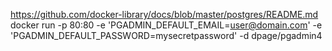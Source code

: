 https://github.com/docker-library/docs/blob/master/postgres/README.md
docker run -p 80:80 -e 'PGADMIN_DEFAULT_EMAIL=user@domain.com' -e 'PGADMIN_DEFAULT_PASSWORD=mysecretpassword' -d dpage/pgadmin4